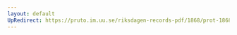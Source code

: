 ```yaml
---
layout: default
UpRedirect: https://pruto.im.uu.se/riksdagen-records-pdf/1868/prot-1868--ak--203/prot-1868--ak--203_001.pdf
---
```

